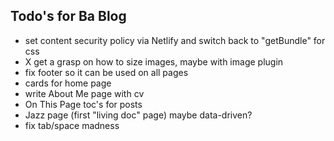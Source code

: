 
## Todo's for Ba Blog

- set content security policy via Netlify and switch back to "getBundle" for css
- X get a grasp on how to size images, maybe with image plugin
- fix footer so it can be used on all pages
- cards for home page
- write About Me page with cv
- On This Page toc's for posts
- Jazz page (first "living doc" page) maybe data-driven?
- fix tab/space madness
